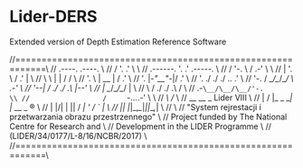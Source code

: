 # Lider-DERS
Extended version of Depth Estimation Reference Software

//============================================================\\
//           .----.                      .----.               \\
//          /      '.                  .'      \              \\
//       .------.    '.              .'    .-----.            \\
//      /        '-.   \            /   .-'        \          \\
//     |            '.  \          /  .'            |         \\
//      \             \  |        |  /             /          \\
//       '.            \ |   __   | /            .'           \\
//         '.           \|_-"__"-_|/           .'             \\
//           '.        ./ .\/ .\/ .\.        .'               \\
//             '-.    / \__/\__/\__/ \    .-'                 \\
//                '--|  / .\/ .\/ .\  |--'                    \\
//                   |  \__/\__/\__/  |                       \\
//                    \ / .\/ .\/ .\ /                        \\
//                   .-`\__/\__/\__/'-.                       \\
//                  /     `-....-'     \                      \\
//                 _\                  /_                     \\
//                __  __         _ Lider VIII                 \\
//               |  \/  |_  _ __| |_  __ _ ®                  \\
//               | |\/| | || / _| ' \/ _` |                   \\
//               |_|  |_|\_,_\__|_||_\__,_|                   \\
//                                                            \\
// "System rejrestacji i przetwarzania obrazu przestrzennego" \\
//   Project funded by The National Centre for Research and   \\
//           Development in the LIDER Programme               \\
//            (LIDER/34/0177/L-8/16/NCBR/2017)                \\
//============================================================\\

